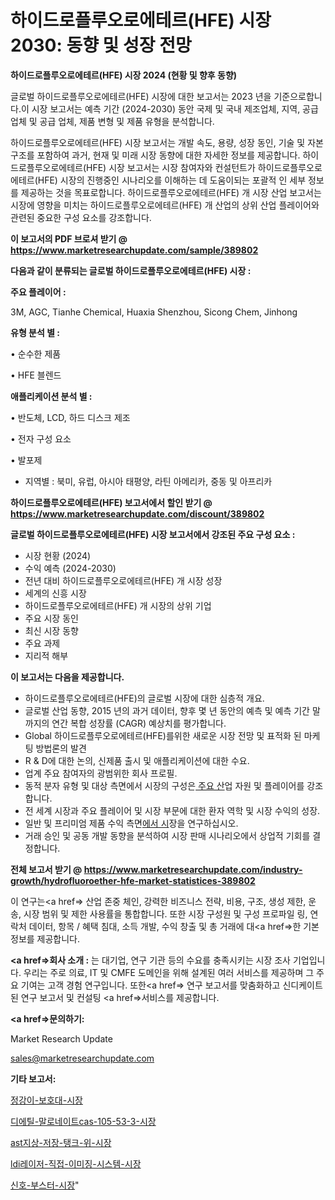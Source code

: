 # 하이드로플루오로에테르(HFE) 시장 2030: 동향 및 성장 전망

<strong>하이드로플루오로에테르(HFE) 시장 2024 (현황 및 향후 동향)</strong>

글로벌 하이드로플루오로에테르(HFE) 시장에 대한 보고서는 2023 년을 기준으로합니다.이 시장 보고서는 예측 기간 (2024-2030) 동안 국제 및 국내 제조업체, 지역, 공급 업체 및 공급 업체, 제품 변형 및 제품 유형을 분석합니다.

하이드로플루오로에테르(HFE) 시장 보고서는 개발 속도, 용량, 성장 동인, 기술 및 자본 구조를 포함하여 과거, 현재 및 미래 시장 동향에 대한 자세한 정보를 제공합니다. 하이드로플루오로에테르(HFE) 시장 보고서는 시장 참여자와 컨설턴트가 하이드로플루오로에테르(HFE) 시장의 진행중인 시나리오를 이해하는 데 도움이되는 포괄적 인 세부 정보를 제공하는 것을 목표로합니다. 하이드로플루오로에테르(HFE) 개 시장 산업 보고서는 시장에 영향을 미치는 하이드로플루오로에테르(HFE) 개 산업의 상위 산업 플레이어와 관련된 중요한 구성 요소를 강조합니다.



<strong>이 보고서의 PDF 브로셔 받기 @ <a href=https://www.marketresearchupdate.com/sample/389802>https://www.marketresearchupdate.com/sample/389802</a></strong>



<strong>다음과 같이 분류되는 글로벌 하이드로플루오로에테르(HFE) 시장 :</strong>



<strong>주요 플레이어 :</strong>

3M, AGC, Tianhe Chemical, Huaxia Shenzhou, Sicong Chem, Jinhong



<strong>유형 분석 별 :</strong>

• 순수한 제품

• HFE 블렌드



<strong>애플리케이션 분석 별 :</strong>

• 반도체, LCD, 하드 디스크 제조

• 전자 구성 요소

• 발포제

<ul>
  <li>지역별 : 북미, 유럽, 아시아 태평양, 라틴 아메리카, 중동 및 아프리카</li>
</ul>


<strong>하이드로플루오로에테르(HFE) 보고서에서 할인 받기 @ <a href=https://www.marketresearchupdate.com/discount/389802>https://www.marketresearchupdate.com/discount/389802</a></strong>



<strong>글로벌 하이드로플루오로에테르(HFE) 시장 보고서에서 강조된 주요 구성 요소 :</strong>
<ul>
  <li>시장 현황 (2024)</li>
  <li>수익 예측 (2024-2030)</li>
  <li>전년 대비 하이드로플루오로에테르(HFE) 개 시장 성장</li>
  <li>세계의 신흥 시장</li>
  <li>하이드로플루오로에테르(HFE) 개 시장의 상위 기업</li>
  <li>주요 시장 동인</li>
  <li>최신 시장 동향</li>
  <li>주요 과제</li>
  <li>지리적 해부</li>
</ul>


<strong>이 보고서는 다음을 제공합니다.</strong>
<ul>
  <li>하이드로플루오로에테르(HFE)의 글로벌 시장에 대한 심층적 개요.</li>
  <li>글로벌 산업 동향, 2015 년의 과거 데이터, 향후 몇 년 동안의 예측 및 예측 기간 말까지의 연간 복합 성장률 (CAGR) 예상치를 평가합니다.</li>
  <li>Global 하이드로플루오로에테르(HFE)를위한 새로운 시장 전망 및 표적화 된 마케팅 방법론의 발견</li>
  <li>R &amp; D에 대한 논의, 신제품 출시 및 애플리케이션에 대한 수요.</li>
  <li>업계 주요 참여자의 광범위한 회사 프로필.</li>
  <li>동적 분자 유형 및 대상 측면에서 시장의 구성은<a href=> 주요 산</a>업 자원 및 플레이어를 강조합니다.</li>
  <li>전 세계 시장과 주요 플레이어 및 시장 부문에 대한 환자 역학 및 시장 수익의 성장.</li>
  <li>일반 및 프리미엄 제품 수익 측면<a href=>에서 시</a>장을 연구하십시오.</li>
  <li>거래 승인 및 공동 개발 동향을 분석하여 시장 판매 시나리오에서 상업적 기회를 결정합니다.</li>
</ul>



<strong>전체 보고서 받기 @ <a href=https://www.marketresearchupdate.com/industry-growth/hydrofluoroether-hfe-market-statistices-389802>https://www.marketresearchupdate.com/industry-growth/hydrofluoroether-hfe-market-statistices-389802</a></strong>

이 연구는<a href=> 산업 존중</a> 체인, 강력한 비즈니스 전략, 비용, 구조, 생성 제한, 운송, 시장 범위 및 제한 사용률을 통합합니다. 또한 시장 구성원 및 구성 프로파일 링, 연락처 데이터, 항목 / 혜택 침대, 소득 개발, 수익 창출 및 총 거래에 대<a href=>한 기본 </a>정보를 제공합니다.



<strong><a href=>회사 소</a>개 :</strong>
는 대기업, 연구 기관 등의 수요를 충족시키는 시장 조사 기업입니다. 우리는 주로 의료, IT 및 CMFE 도메인을 위해 설계된 여러 서비스를 제공하며 그 주요 기여는 고객 경험 연구입니다. 또한<a href=> 연구 보</a>고서를 맞춤화하고 신디케이트 된 연구 보고서 및 컨설팅 <a href=>서비스</a>를 제공합니다.



<strong><a href=>문의하기:</a></strong>

Market Research Update

sales@marketresearchupdate.com



<strong>기타 보고서:</strong>

<a href=https://www.linkedin.com/pulse/정강이-보호대-시장-진입-전략-및-위험-평가2029년-isdailynews/>정강이-보호대-시장</a>

<a href=https://www.linkedin.com/pulse/디에틸-말로네이트cas-105-53-3-시장-진입-전략-및-위험-36xjf/>디에틸-말로네이트cas-105-53-3-시장</a>

<a href=https://www.linkedin.com/pulse/ast지상-저장-탱크-위-시장-규모-및-성장-2023-trend-tracking-tips-360-analysis-bxsnf/>ast지상-저장-탱크-위-시장</a>

<a href=https://www.linkedin.com/pulse/ldi레이저-직접-이미징-시스템-시장-경쟁-분석-및-성장-잠재력-2029-ex23f/>ldi레이저-직접-이미징-시스템-시장</a>

<a href=https://www.linkedin.com/pulse/신호-부스터-시장-진입-전략-및-위험-평가2030년-isdailynews-ndiwf/>신호-부스터-시장</a>"
